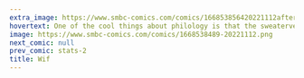 ```yaml
---
extra_image: https://www.smbc-comics.com/comics/166853856420221112after.png
hovertext: One of the cool things about philology is that the sweatervest is only awarded upon completion of a terminal degree.
image: https://www.smbc-comics.com/comics/1668538489-20221112.png
next_comic: null
prev_comic: stats-2
title: Wif
---
```


